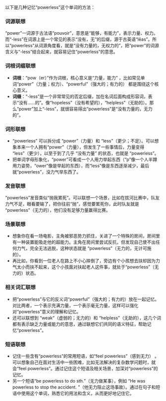 以下是几种记忆“powerless”这个单词的方法：

### 词源联想
“power”一词源于古法语“pouvoir”，意思是“能够，有能力”，表示力量、权力。而“-less”在词源上是一个常见的表示“没有，无”的后缀，源于古英语“lēas”。所以“powerless”从词源角度看，就是“没有力量的，无权力的”，把“power”的词源含义与“-less”结合起来，就容易记住“powerless”的意思。

### 词根词缀联想
 - **词根**：“pow（er）”作为词根，核心意义是“力量，能力” ，比如常见单词“power”（力量；权力）、“powerful”（强大的；有力的） 都是围绕这个核心意义。
 - **词缀**：“-less”是一个非常常见的否定后缀，加在名词后面构成形容词，表示“没有……的”。像“hopeless”（没有希望的），“helpless”（无助的）。那么“power”加上“-less”，就很容易得出“powerless”是“没有力量的，无力的”。

### 词形联想
 - “powerless” 可以拆分成 “power”（力量）和 “less”（更少；不足）。可以想象本来一个人拥有“power”（力量），但发生了一些事情后，力量变得 “less”（更少），以至于到了几乎 “没有力量” 的状态，也就是 “powerless”。
 - 把单词字母形象化，“power”可看成一个人用力举起东西（“p”像一个人半蹲用力姿势，“ower”像是举起的东西），而“less”像是东西逐渐减少，最后就“powerless”，没力气举东西了。

### 发音联想
“powerless”发音类似“抛我累死”。可以联想一个场景，比如在拔河比赛中，队友力气不足，眼看要输了，把你往前“抛”，感觉要累死你，此时队友就是 “powerless”（无力的），他们没有足够力量赢得比赛。 

### 场景联想
 - 想象你在看一场电影，主角被邪恶势力抓住，关进了一个特殊的房间，房间里有一种装置能吸走他的超能力。主角在房间里尝试反抗，但发现自己使不出任何力气，完全无法逃脱，这种状态就是 “powerless”（无力的，无计可施的）。
 - 再比如，你看到一位老人在路上不小心摔倒了，旁边有个小孩想去扶却因为力气太小而扶不起来，这个小孩面对扶起老人这件事，就处于“powerless”（无力的）状态。

### 相关词汇联想
 - 把“powerless”与它的反义词“powerful”（强大的；有力的）放在一起记忆。对比两者，一个表示充满力量，一个表示毫无力量，这样可以强化对“powerless”意义的理解和记忆。
 - 还可以联想到 “weak”（虚弱的；无力的）和 “helpless”（无助的），这几个词都有表示缺乏力量或能力的意思，通过联想它们共同的语义特征，帮助记忆“powerless”。

### 短语联想
 - 记住一些含有“powerless”的常用短语，如“feel powerless”（感到无力） 。可以想象自己在面对生活中一些困难，比如无法解决的复杂数学问题时，就会“feel powerless”。通过记住这个短语及相关场景，加深对“powerless”的记忆。
 - 另一个短语“be powerless to do sth.”（无力做某事），例如 “He was powerless to stop the accident. ”（他无力阻止这场事故）。通过在句子和短语中使用这个单词，熟悉它的用法和含义，从而更好地记住它。 